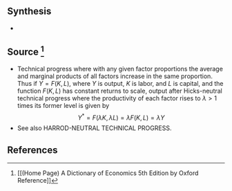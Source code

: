 ## Synthesis
- 
## Source [^1]
- Technical progress where with any given factor proportions the average and marginal products of all factors increase in the same proportion. Thus if $Y=F(K, L)$, where $Y$ is output, $K$ is labor, and $L$ is capital, and the function $F(K, L)$ has constant returns to scale, output after Hicks-neutral technical progress where the productivity of each factor rises to $\lambda>1$ times its former level is given by$$Y^{*}=F(\lambda K, \lambda L)=\lambda F(K, L)=\lambda Y$$
- See also HARROD-NEUTRAL TECHNICAL PROGRESS.
## References

[^1]: [[(Home Page) A Dictionary of Economics 5th Edition by Oxford Reference]]